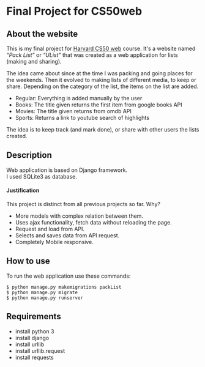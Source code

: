 # Final Project for CS50web

## About the website

This is my final project for [Harvard CS50 web](https://cs50.harvard.edu/web/2020/) course. It's a website named *“Pack List”* or *“UList”* that was created as a web application for lists (making and sharing).

The idea came about since at the time I was packing and going places for the weekends. Then it evolved to making lists of different media, to keep or share. Depending on the category of the list, the items on the list are added.  
- Regular: Everything is added manually by the user  
- Books: The title given returns the first item from google books API  
- Movies: The title given returns from omdb API  
- Sports: Returns a link to youtube search of highlights  

The idea is to keep track (and mark done), or share with other users the lists created.

## Description

Web application is based on Django framework.  
I used SQLite3 as database.

#### Justification

This project is distinct from all previous projects so far. Why?

- More models with complex relation between them.
- Uses ajax functionality, fetch data without reloading the page.
- Request and load from API.
- Selects and saves data from API request.
- Completely Mobile responsive.

## How to use

To run the web application use these commands:

```
$ python manage.py makemigrations packList
$ python manage.py migrate   
$ python manage.py runserver
```

## Requirements

- install python 3
- install django
- install urllib
- install urllib.request
- install requests
